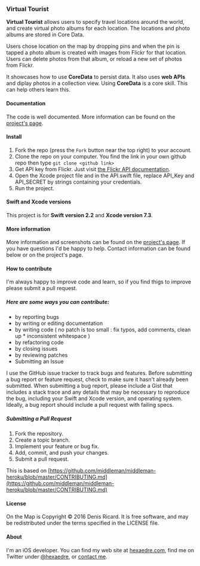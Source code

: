 ### Virtual Tourist

**Virtual Tourist** allows users to specify travel locations around the world, and create virtual photo albums for each location. The locations and photo albums are stored in Core Data.

Users chose location on the map by dropping pins and when the pin is tapped a photo album is created with images from Flickr for that location. Users can delete photos from that album, or reload a new set of photos from Flickr.

It showcases how to use **CoreData** to persist data. It also uses **web APIs** and diplay photos in a collection view. Using **CoreData** is a core skill. This can help others learn this.


#### Documentation

The code is well documented. More information can be found on the [project's page](http://hexaedre.com/apps/virtual-tourist/).

#### Install

1. Fork the repo (press the `Fork` button near the top right) to your account.
2. Clone the repo on your computer. You find the link in your own github repo then type `git clone <github link>`
3. Get API key from Flickr. Just visit [the Flickr API documentation](https://www.flickr.com/services/apps/create/noncommercial/?).
3. Open the Xcode project file and in the API.swift file, replace API_Key and API_SECRET by strings containing your credentials.
4. Run the project.

#### Swift and Xcode versions

This project is for **Swift version 2.2** and **Xcode version 7.3**.

#### More information

More information and screenshots can be found on the [project's page](http://hexaedre.com/projects/virtual-tourist/). If you have questions I'd be happy to help. Contact information can be found below or on the project's page.

#### How to contribute

I'm always happy to improve code and learn, so if you find thigs to improve please submit a pull request.

##### Here are some ways you can contribute:

* by reporting bugs
* by writing or editing documentation
* by writing code ( no patch is too small : fix typos, add comments, clean up * inconsistent whitespace )
* by refactoring code
* by closing issues
* by reviewing patches
* Submitting an Issue

I use the GitHub issue tracker to track bugs and features. Before submitting a bug report or feature request, check to make sure it hasn't already been submitted. When submitting a bug report, please include a Gist that includes a stack trace and any details that may be necessary to reproduce the bug, including your Swift and Xcode version, and operating system. Ideally, a bug report should include a pull request with failing specs.

##### Submitting a Pull Request

1. Fork the repository.
1. Create a topic branch.
1. Implement your feature or bug fix.
1. Add, commit, and push your changes.
1. Submit a pull request.

This is based on [https://github.com/middleman/middleman-heroku/blob/master/CONTRIBUTING.md](https://github.com/middleman/middleman-heroku/blob/master/CONTRIBUTING.md)

#### License

On the Map is Copyright © 2016 Denis Ricard. It is free software, and may be redistributed under the terms specified in the LICENSE file.

#### About

I'm an iOS developer. You can find my web site at [hexaedre.com](http://hexaedre.com), find me on Twitter under [@hexaedre](http://twitter.com/hexaedre), or [contact me](http://hexaedre.com/contact/).
